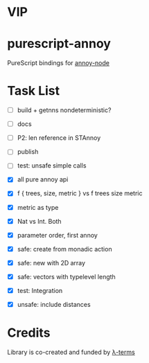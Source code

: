 # VIP


# purescript-annoy

PureScript bindings for [annoy-node](https://github.com/jimkang/annoy-node)


# Task List
- [ ] build + getnns nondeterministic?
- [ ] docs
- [ ] P2: len reference in STAnnoy
- [ ] publish
- [ ] test: unsafe simple calls
- [x] all pure annoy api
- [x] f { trees, size, metric } vs f trees size metric
- [x] metric as type
- [x] Nat vs Int. Both
- [x] parameter order, first annoy
- [x] safe: create from monadic action
- [x] safe: new with 2D array
- [x] safe: vectors with typelevel length 
- [x] test: Integration
- [x] unsafe: include distances


# Credits

Library is co-created and funded by [λ-terms](https://github.com/lambdaterms/)
